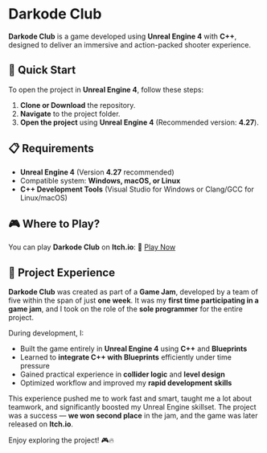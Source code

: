 # Darkode Club

**Darkode Club** is a game developed using **Unreal Engine 4** with **C++**, designed to deliver an immersive and action-packed shooter experience.

## 🚀 Quick Start

To open the project in **Unreal Engine 4**, follow these steps:

1. **Clone or Download** the repository.
2. **Navigate** to the project folder.
3. **Open the project** using **Unreal Engine 4** (Recommended version: **4.27**).

## 📋 Requirements

- **Unreal Engine 4** (Version **4.27** recommended)
- Compatible system: **Windows, macOS, or Linux**
- **C++ Development Tools** (Visual Studio for Windows or Clang/GCC for Linux/macOS)

## 🎮 Where to Play?

You can play **Darkode Club** on **Itch.io**: 🔗 [Play Now](https://two42studios.itch.io/darkode-club)

## 📖 Project Experience

**Darkode Club** was created as part of a **Game Jam**, developed by a team of five within the span of just **one week**. It was my **first time participating in a game jam**, and I took on the role of the **sole programmer** for the entire project.

During development, I:
- Built the game entirely in **Unreal Engine 4** using **C++** and **Blueprints**
- Learned to **integrate C++ with Blueprints** efficiently under time pressure
- Gained practical experience in **collider logic** and **level design**
- Optimized workflow and improved my **rapid development skills**

This experience pushed me to work fast and smart, taught me a lot about teamwork, and significantly boosted my Unreal Engine skillset. The project was a success — **we won second place** in the jam, and the game was later released on **Itch.io**.

Enjoy exploring the project! 🎮🔥
